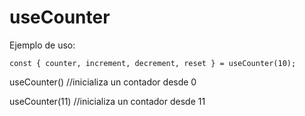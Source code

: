 # useCounter

Ejemplo de uso:

```
const { counter, increment, decrement, reset } = useCounter(10);
```

useCounter() //inicializa un contador desde 0

useCounter(11) //inicializa un contador desde 11
